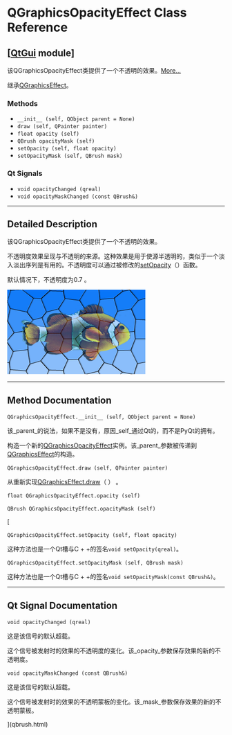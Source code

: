 # QGraphicsOpacityEffect Class Reference

## [[QtGui](index.htm) module]

该QGraphicsOpacityEffect类提供了一个不透明的效果。[More...](#details)

继承[QGraphicsEffect](qgraphicseffect.html)。

### Methods

*   `__init__ (self, QObject parent = None)`
*   `draw (self, QPainter painter)`
*   `float opacity (self)`
*   `QBrush opacityMask (self)`
*   `setOpacity (self, float opacity)`
*   `setOpacityMask (self, QBrush mask)`

### Qt Signals

*   `void opacityChanged (qreal)`
*   `void opacityMaskChanged (const QBrush&)`

* * *

## Detailed Description

该QGraphicsOpacityEffect类提供了一个不透明的效果。

不透明度效果呈现与不透明的来源。这种效果是用于使源半透明的，类似于一个淡入淡出序列是有用的。不透明度可以通过被修改的[setOpacity](qgraphicsopacityeffect.html#opacity-prop)（）函数。

默认情况下，不透明度为0.7 。

![](../img/graphicseffect-opacity.png)

* * *

## Method Documentation

```
QGraphicsOpacityEffect.__init__ (self, QObject parent = None)
```

该_parent_的说法，如果不是没有，原因_self_通过Qt的，而不是PyQt的拥有。

构造一个新的[QGraphicsOpacityEffect](qgraphicsopacityeffect.html)实例。该_parent_参数被传递到[QGraphicsEffect](qgraphicseffect.html)的构造。

```
QGraphicsOpacityEffect.draw (self, QPainter painter)
```

从重新实现[QGraphicsEffect.draw](qgraphicseffect.html#draw)（ ） 。

```
float QGraphicsOpacityEffect.opacity (self)
```

```
QBrush QGraphicsOpacityEffect.opacityMask (self)
```

[

```
QGraphicsOpacityEffect.setOpacity (self, float opacity)
```

这种方法也是一个Qt槽与C + +的签名`void setOpacity(qreal)`。

```
QGraphicsOpacityEffect.setOpacityMask (self, QBrush mask)
```

这种方法也是一个Qt槽与C + +的签名`void setOpacityMask(const QBrush&)`。

* * *

## Qt Signal Documentation

```
void opacityChanged (qreal)
```

这是该信号的默认超载。

这个信号被发射时的效果的不透明度的变化。该_opacity_参数保存效果的新的不透明度。

```
void opacityMaskChanged (const QBrush&)
```

这是该信号的默认超载。

这个信号被发射时的效果的不透明蒙板的变化。该_mask_参数保存效果的新的不透明蒙板。

](qbrush.html)